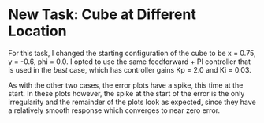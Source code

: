 # New Task: Cube at Different Location
For this task, I changed the starting configuration of the cube to be x = 0.75,
y = -0.6, phi = 0.0. I opted to use the same feedforward + PI controller that 
is used in the *best* case, which has controller gains Kp = 2.0 and Ki = 0.03.

As with the other two cases, the error plots have a spike, this time at the start. In 
these plots however, the spike at the start of the error is the only irregularity and
the remainder of the plots look as expected, since they have a relatively smooth 
response which converges to near zero error.
